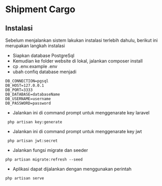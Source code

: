 # Shipment Cargo #
## Instalasi ##
Sebelum menjalankan sistem lakukan instalasi terlebih dahulu, berikut ini merupakan langkah instalasi
* Siapkan database PostgreSql
* Kemudian ke folder website di lokal, jalankan composer install
* cp .env.example .env
* ubah confiq database menjadi
```
DB_CONNECTION=pgsql
DB_HOST=127.0.0.1
DB_PORT=3333
DB_DATABASE=databaseName
DB_USERNAME=username
DB_PASSWORD=password
```
* Jalankan ini di command prompt untuk menggenarate key laravel
```
 php artisan key:generate
```
* Jalankan ini di command prompt untuk menggenarate key jwt
```
 php artisan jwt:secret 
```
* Jalankan fungsi migrate dan seeder
```
php artisan migrate:refresh --seed
```
* Aplikasi dapat dijalankan dengan menggunakan perintah
```
php artisan serve
```
